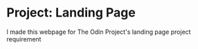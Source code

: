 # Project: Landing Page

I made this webpage for The Odin Project's landing page project requirement
